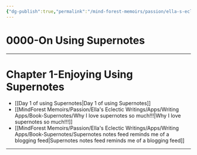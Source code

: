 ```yaml
---
{"dg-publish":true,"permalink":"/mind-forest-memoirs/passion/ella-s-eclectic-writings/apps/writing-apps/book-supernotes/0000-on-using-supernotes/"}
---
```


# 0000-On Using Supernotes
---

# Chapter 1-Enjoying Using Supernotes

- [[Day 1 of using Supernotes\|Day 1 of using Supernotes]]
- [[MindForest Memoirs/Passion/Ella's Eclectic Writings/Apps/Writing Apps/Book-Supernotes/Why I love supernotes so much!!!\|Why I love supernotes so much!!!]]
- [[MindForest Memoirs/Passion/Ella's Eclectic Writings/Apps/Writing Apps/Book-Supernotes/Supernotes notes feed reminds me of a blogging feed\|Supernotes notes feed reminds me of a blogging feed]]

---
